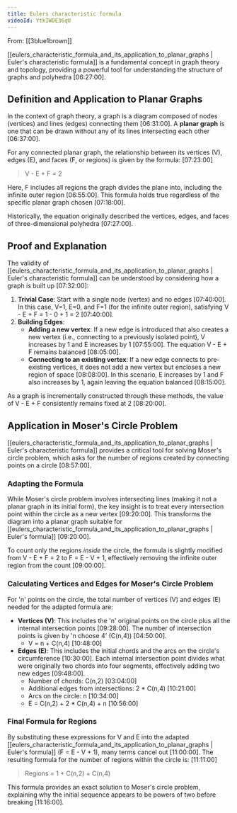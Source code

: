```yaml
---
title: Eulers characteristic formula
videoId: YtkIWDE36qU
---
```


From: [[3blue1brown]] <br/> 

[[eulers_characteristic_formula_and_its_application_to_planar_graphs | Euler's characteristic formula]] is a fundamental concept in graph theory and topology, providing a powerful tool for understanding the structure of graphs and polyhedra <a class="yt-timestamp" data-t="06:27:00">[06:27:00]</a>.

## Definition and Application to Planar Graphs

In the context of graph theory, a graph is a diagram composed of nodes (vertices) and lines (edges) connecting them <a class="yt-timestamp" data-t="06:31:00">[06:31:00]</a>. A **planar graph** is one that can be drawn without any of its lines intersecting each other <a class="yt-timestamp" data-t="06:37:00">[06:37:00]</a>.

For any connected planar graph, the relationship between its vertices (V), edges (E), and faces (F, or regions) is given by the formula:
<a class="yt-timestamp" data-t="07:23:00">[07:23:00]</a>
> V - E + F = 2

Here, F includes all regions the graph divides the plane into, including the infinite outer region <a class="yt-timestamp" data-t="06:55:00">[06:55:00]</a>. This formula holds true regardless of the specific planar graph chosen <a class="yt-timestamp" data-t="07:18:00">[07:18:00]</a>.

Historically, the equation originally described the vertices, edges, and faces of three-dimensional polyhedra <a class="yt-timestamp" data-t="07:27:00">[07:27:00]</a>.

## Proof and Explanation

The validity of [[eulers_characteristic_formula_and_its_application_to_planar_graphs | Euler's characteristic formula]] can be understood by considering how a graph is built up <a class="yt-timestamp" data-t="07:32:00">[07:32:00]</a>:

1.  **Trivial Case**: Start with a single node (vertex) and no edges <a class="yt-timestamp" data-t="07:40:00">[07:40:00]</a>. In this case, V=1, E=0, and F=1 (for the infinite outer region), satisfying V - E + F = 1 - 0 + 1 = 2 <a class="yt-timestamp" data-t="07:40:00">[07:40:00]</a>.
2.  **Building Edges**:
    *   **Adding a new vertex**: If a new edge is introduced that also creates a new vertex (i.e., connecting to a previously isolated point), V increases by 1 and E increases by 1 <a class="yt-timestamp" data-t="07:55:00">[07:55:00]</a>. The equation V - E + F remains balanced <a class="yt-timestamp" data-t="08:05:00">[08:05:00]</a>.
    *   **Connecting to an existing vertex**: If a new edge connects to pre-existing vertices, it does not add a new vertex but encloses a new region of space <a class="yt-timestamp" data-t="08:08:00">[08:08:00]</a>. In this scenario, E increases by 1 and F also increases by 1, again leaving the equation balanced <a class="yt-timestamp" data-t="08:15:00">[08:15:00]</a>.

As a graph is incrementally constructed through these methods, the value of V - E + F consistently remains fixed at 2 <a class="yt-timestamp" data-t="08:20:00">[08:20:00]</a>.

## Application in Moser's Circle Problem

[[eulers_characteristic_formula_and_its_application_to_planar_graphs | Euler's characteristic formula]] provides a critical tool for solving Moser's circle problem, which asks for the number of regions created by connecting points on a circle <a class="yt-timestamp" data-t="08:57:00">[08:57:00]</a>.

### Adapting the Formula
While Moser's circle problem involves intersecting lines (making it not a planar graph in its initial form), the key insight is to treat every intersection point within the circle as a new vertex <a class="yt-timestamp" data-t="09:20:00">[09:20:00]</a>. This transforms the diagram into a planar graph suitable for [[eulers_characteristic_formula_and_its_application_to_planar_graphs | Euler's formula]] <a class="yt-timestamp" data-t="09:20:00">[09:20:00]</a>.

To count only the regions *inside* the circle, the formula is slightly modified from V - E + F = 2 to F = E - V + 1, effectively removing the infinite outer region from the count <a class="yt-timestamp" data-t="09:00:00">[09:00:00]</a>.

### Calculating Vertices and Edges for Moser's Circle Problem
For 'n' points on the circle, the total number of vertices (V) and edges (E) needed for the adapted formula are:

*   **Vertices (V)**: This includes the 'n' original points on the circle plus all the internal intersection points <a class="yt-timestamp" data-t="09:28:00">[09:28:00]</a>. The number of intersection points is given by 'n choose 4' (C(n,4)) <a class="yt-timestamp" data-t="04:50:00">[04:50:00]</a>.
    *   V = n + C(n,4) <a class="yt-timestamp" data-t="10:48:00">[10:48:00]</a>
*   **Edges (E)**: This includes the initial chords and the arcs on the circle's circumference <a class="yt-timestamp" data-t="10:30:00">[10:30:00]</a>. Each internal intersection point divides what were originally two chords into four segments, effectively adding two new edges <a class="yt-timestamp" data-t="09:48:00">[09:48:00]</a>.
    *   Number of chords: C(n,2) <a class="yt-timestamp" data-t="03:04:00">[03:04:00]</a>
    *   Additional edges from intersections: 2 * C(n,4) <a class="yt-timestamp" data-t="10:21:00">[10:21:00]</a>
    *   Arcs on the circle: n <a class="yt-timestamp" data-t="10:34:00">[10:34:00]</a>
    *   E = C(n,2) + 2 * C(n,4) + n <a class="yt-timestamp" data-t="10:56:00">[10:56:00]</a>

### Final Formula for Regions
By substituting these expressions for V and E into the adapted [[eulers_characteristic_formula_and_its_application_to_planar_graphs | Euler's formula]] (F = E - V + 1), many terms cancel out <a class="yt-timestamp" data-t="11:00:00">[11:00:00]</a>. The resulting formula for the number of regions within the circle is:
<a class="yt-timestamp" data-t="11:11:00">[11:11:00]</a>
> Regions = 1 + C(n,2) + C(n,4)

This formula provides an exact solution to Moser's circle problem, explaining why the initial sequence appears to be powers of two before breaking <a class="yt-timestamp" data-t="11:16:00">[11:16:00]</a>.
